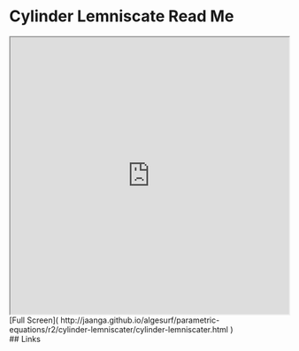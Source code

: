 Cylinder Lemniscate Read Me
===

<iframe src='http://jaanga.github.io/algesurf/parametric-equations/r2/cylinder-lemniscater/cylinder-lemniscater.html' width=100% height=500px >
There is an `iframe` here. It is not visible when viewed on github.com/algesurf. To view, please see 'Project Links' below.
</iframe>
[Full Screen]( http://jaanga.github.io/algesurf/parametric-equations/r2/cylinder-lemniscater/cylinder-lemniscater.html )
<br>
## Links 
<http://www.3d-meier.de/tut3/Seite153.html>  
